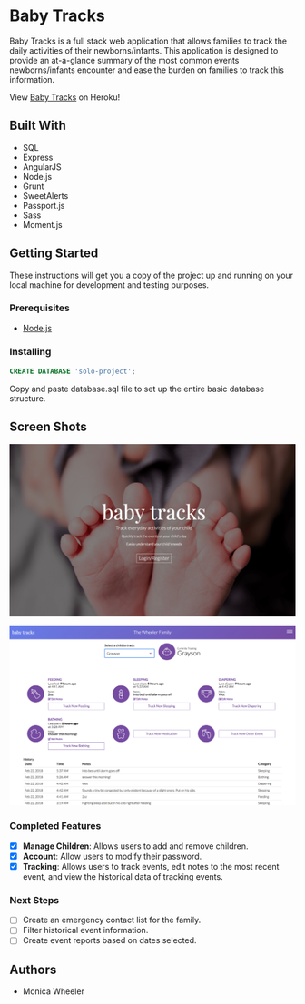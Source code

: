 # Baby Tracks

Baby Tracks is a full stack web application that allows families to track the daily activities of their newborns/infants. This application is designed to provide an at-a-glance summary of the most common events newborns/infants encounter and ease the burden on families to track this information.

View [Baby Tracks](https://baby-tracks.herokuapp.com) on Heroku!

## Built With

- SQL
- Express
- AngularJS
- Node.js
- Grunt
- SweetAlerts
- Passport.js
- Sass
- Moment.js

## Getting Started

These instructions will get you a copy of the project up and running on your local machine for development and testing purposes.

### Prerequisites

- [Node.js](https://nodejs.org/en/) 

### Installing

```sql
CREATE DATABASE 'solo-project';
```
Copy and paste database.sql file to set up the entire basic database structure.


## Screen Shots

![Landing Page](/documentation/landing2.png)

![Tracking View](/documentation/tracking2.png)


### Completed Features

- [x] **Manage Children**: Allows users to add and remove children.
- [x] **Account**: Allow users to modify their password.
- [x] **Tracking**: Allows users to track events, edit notes to the most recent event, and view the historical data of tracking events.

### Next Steps

- [ ] Create an emergency contact list for the family.
- [ ] Filter historical event information.
- [ ] Create event reports based on dates selected.

## Authors

* Monica Wheeler
